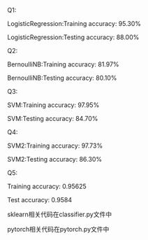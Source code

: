 Q1:

LogisticRegression:Training accuracy: 95.30%

LogisticRegression:Testing accuracy: 88.00%

Q2:

BernoulliNB:Training accuracy: 81.97%

BernoulliNB:Testing accuracy: 80.10%

Q3:

SVM:Training accuracy: 97.95%

SVM:Testing accuracy: 84.70%

Q4:

SVM2:Training accuracy: 97.73%

SVM2:Testing accuracy: 86.30%

Q5:

Training accuracy: 0.95625

Test accuracy: 0.9584


sklearn相关代码在classifier.py文件中


pytorch相关代码在pytorch.py文件中
